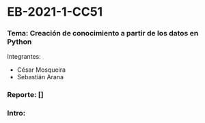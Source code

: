 # EB-2021-1-CC51
### Tema: Creación de conocimiento a partir de los datos en Python
Integrantes: 
 - César Mosqueira
 - Sebastián Arana
 
### Reporte: [] 

### Intro:

